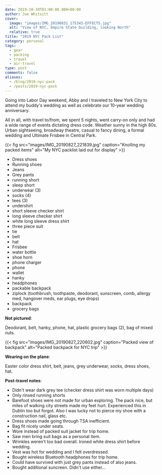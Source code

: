 ```yaml
---
date: 2019-10-30T01:00:00.000+00:00
author: Joe Whitsitt
cover:
  image: "images/IMG_20190831_175343-EFFECTS.jpg"
  alt: "View of NYC, Empire State building, looking North"
  relative: true
title: "2019 NYC Pack List"
category: personal
tags: 
  - gear
  - packing
  - travel
  - air-travel
type: post
comments: false
aliases:
  - /blog/2019-nyc-pack
  - /posts/2019-nyc-pack
---
```

Going into Labor Day weekend, Abby and I traveled to New York City to attend my buddy's wedding as well as celebrate our 10-year wedding anniversary.

All in all, with travel to/from, we spent 5 nights, went carry-on only and had a wide range of events dictating dress code. Weather sunny in the high 80s. Urban sightseeing, broadway theatre, casual to fancy dining, a formal wedding and Ultimate Frisbee in Central Park.

{{< fig src="images/IMG_20190827_221839.jpg" caption="Knolling my packed items" alt="My NYC packlist laid out for display" >}}

* Dress shoes
* Running shoes
* Jeans
* Grey pants
* running short
* sleep short
* underwear (3)
* socks (4)
* tees (3)
* undershirt
* short sleeve checker shirt
* long sleeve checker shirt
* white long sleeve dress shirt
* three piece suit
* tie
* belt
* hat
* Frisbee
* water bottle
* shoe horn
* phone charger
* phone
* wallet
* hanky
* headphones
* packable backpack
* ziplock (toothbrush, toothpaste, deodorant, sunscreen, comb, allergy med, hangover meds, ear plugs, eye drops)
* backpack
* grocery bags

**Not pictured**:

Deodorant, belt, hanky, phone, hat, plastic grocery bags (2), bag of mixed nuts.

{{< fig src="images/IMG_20190827_220602.jpg" caption="Packed view of backpack" alt="Packed backpack for NYC trip" >}}

**Wearing on the plane**:

Easter color dress shirt, belt, jeans, grey underwear, socks, dress shoes, hat.

**Post-travel notes**:

* Didn't wear dark grey tee (checker dress shirt was worn multiple days)
* Only rinsed running shorts
* Barefoot shoes were not made for urban exploring. The pack nice, but miles of walking city streets made my feet hurt. Experienced this in Dublin too but forgot. Also I was lucky not to pierce my shoe with a construction nail, glass etc.
* Dress shoes made going through TSA inefficient.
* Bag fit nicely under seats.
* Wore instead of packed suit jacket for trip home.
* Saw men bring suit bags as a personal item.
* Wrinkles weren't too bad overall. Ironed white dress shirt before wedding.
* Vest was hot for wedding and I felt overdressed.
* Bought wireless Bluetooth headphones for trip home.
* Could have survived with just grey pants instead of also jeans.
* Bought additional suncreen. Didn't use either...
